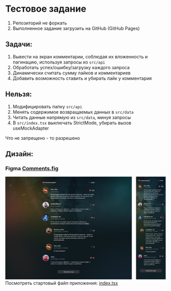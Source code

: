 # Тестовое задание

1. Репозиторий не форкать
2. Выполненное задание загрузить на GitHub (GitHub Pages)

## Задачи:

1. Вывести на экран комментарии, соблюдая их вложенность и пагинацию, используя запросы из `src/api`
2. Обработать успех/ошибку/загрузку каждого запроса
3. Динамически считать сумму лайков и комментариев
4. Добавить возможность ставить и убирать лайк у комментария

## Нельзя:

1. Модифицировать папку `src/api`
2. Менять содержимое возвращаемых данных в `src/data`
3. Читать данные напрямую из `src/data`, минуя запросы
4. В `src/index.tsx` выключать StrictMode, убирать вызов useMockAdapter

Что не запрещено - то разрешено

## Дизайн:

### Figma [Comments.fig](Comments.fig)

![preview.png](preview.png)
Посмотреть стартовый файл приложения: [index.tsx](src/index.tsx)
